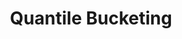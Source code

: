 ---
title: "Quantile Bucketing"

categories: ['']

tags: ['Quantile', 'Bucketing']

arabic: ['التجميع الكمي']

publishers: ['معجم مصطلحات التعلم الآلي والتعلم العميق وعلم البيانات']

types: "word"

slug: ""
---